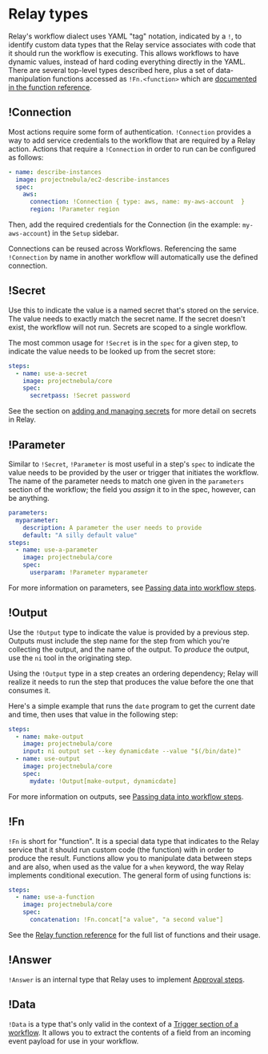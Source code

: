 # Relay types

Relay's workflow dialect uses YAML "tag" notation, indicated by a `!`, to identify custom data types that the Relay service associates with code that it should run the workflow is executing. This allows workflows to have dynamic values, instead of hard coding everything directly in the YAML.  There are several top-level types described here, plus a set of data-manipulation functions accessed as `!Fn.<function>` which are [documented in the function reference](relay-functions.md).

## !Connection

Most actions require some form of authentication. `!Connection` provides a way to add service credentials to the workflow that are required by a Relay action. Actions that require a `!Connection` in order to run can be configured as follows:

```yaml
- name: describe-instances
  image: projectnebula/ec2-describe-instances
  spec:
    aws:
      connection: !Connection { type: aws, name: my-aws-account  }
      region: !Parameter region
```

Then, add the required credentials for the Connection (in the example: `my-aws-account`) in the `Setup` sidebar.

Connections can be reused across Workflows. Referencing the same `!Connection` by name in another workflow will automatically use the defined connection.

## !Secret

Use this to indicate the value is a named secret that's stored on the service. The value needs to exactly match the secret name. If the secret doesn't exist, the workflow will not run. Secrets are scoped to a single workflow.

The most common usage for `!Secret` is in the `spec` for a given step, to indicate the value needs to be looked up from the secret store:

```yaml
steps:
  - name: use-a-secret
    image: projectnebula/core
    spec:
      secretpass: !Secret password
```

See the section on [adding and managing secrets](../using-workflows/adding-secrets.md) for more detail on secrets in Relay.


## !Parameter

Similar to `!Secret`, `!Parameter` is most useful in a step's `spec` to indicate the value needs to be provided by the user or trigger that initiates the workflow. The name of the parameter needs to match one given in the `parameters` section of the workflow; the field you _assign_ it to in the spec, however, can be anything.

```yaml
parameters:
  myparameter:
    description: A parameter the user needs to provide
    default: "A silly default value"
steps:
  - name: use-a-parameter
    image: projectnebula/core
    spec:
      userparam: !Parameter myparameter
```

For more information on parameters, see [Passing data into workflow steps](../using-workflows/passing-data-into-workflow-steps.md).

## !Output

Use the `!Output` type to indicate the value is provided by a previous step. Outputs must include the step name for the step from which you're collecting the output, and the name of the output. To _produce_ the output, use the `ni` tool in the originating step.

Using the `!Output` type in a step creates an ordering dependency; Relay will realize it needs to run the step that produces the value before the one that consumes it.

Here's a simple example that runs the `date` program to get the current date and time, then uses that value in the following step:

```yaml
steps:
  - name: make-output
    image: projectnebula/core
    input: ni output set --key dynamicdate --value "$(/bin/date)"
  - name: use-output
    image: projectnebula/core
    spec:
      mydate: !Output[make-output, dynamicdate]
```

For more information on outputs, see [Passing data into workflow steps](../using-workflows/passing-data-into-workflow-steps.md).

## !Fn

`!Fn` is short for "function". It is a special data type that indicates to the Relay service that it should run custom code (the function) with in order to produce the result. Functions allow you to manipulate data between steps and are also, when used as the value for a `when` keyword, the way Relay implements conditional execution. The general form of using functions is:

```yaml
steps:
  - name: use-a-function
    image: projectnebula/core
    spec:
      concatenation: !Fn.concat["a value", "a second value"]
```

See the [Relay function reference](relay-functions.md) for the full list of functions and their usage.

## !Answer

`!Answer` is an internal type that Relay uses to implement [Approval steps](../adding-an-approval-step.md).

## !Data

`!Data` is a type that's only valid in the context of a [Trigger section of a workflow](relay-workflows.md). It allows you to extract the contents of a field from an incoming event payload for use in your workflow.